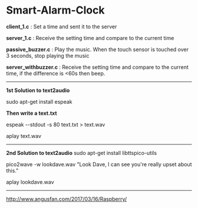 # Smart-Alarm-Clock

**client_1.c** : Set a time and sent it to the server

**server_1.c** : Receive the setting time and compare to the current time

**passive_buzzer.c** : Play the music. When the touch sensor is touched over 3 seconds, stop playing the music

**server_withbuzzer.c** : Receive the setting time and compare to the current time, if the difference is <60s then beep.

----
**1st Solution to text2audio**

  sudo apt-get install espeak

**Then write a text.txt**

  espeak --stdout -s 80 text.txt > text.wav
  
  aplay text.wav
  
------
**2nd Solution to text2audio**
sudo apt-get install libttspico-utils

pico2wave -w lookdave.wav "Look Dave, I can see you're really upset about this." 

aplay lookdave.wav

-----
http://www.angusfan.com/2017/03/16/Raspberry/
